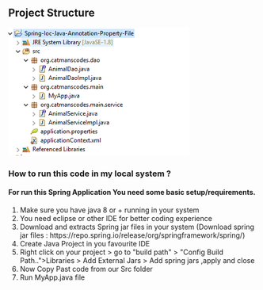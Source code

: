
<h2> Project Structure </h2>

![](Annotaion_read_property.PNG)


<h3> How to run this code in my local system ?</h3> 

<h4>For run this Spring Application You need some basic setup/requirements.</h4>
<ol>
  
  <li> Make sure you have java 8 or + running in your system </li>
  <li> You need eclipse or other IDE for better coding experience </li>
  <li> Download and extracts Spring jar files in your system (Download spring jar files : https://repo.spring.io/release/org/springframework/spring/) </li>
  <li> Create Java Project in you favourite IDE</li>
  <li> Right click on your project > go to "build path" > "Config Build Path..">Libraries > Add External Jars > Add spring jars ,apply and close </li>
  <li> Now Copy Past code from our Src folder </li>
  <li> Run MyApp.java file </li>
  
</ol>

